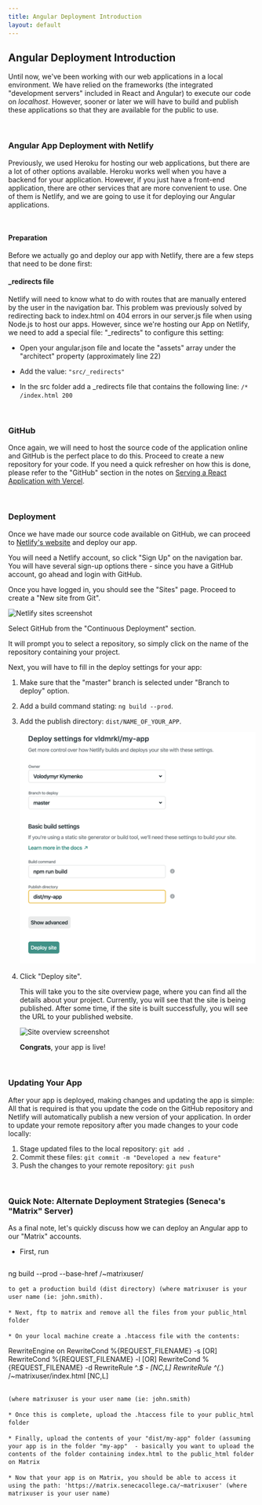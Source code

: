 ```yaml
---
title: Angular Deployment Introduction
layout: default
---
```


## Angular Deployment Introduction

Until now, we've been working with our web applications in a local environment.  We have relied on the frameworks (the integrated "development servers" included in React and Angular) to execute our code on *localhost*.  However, sooner or later we will have to build and publish these applications so that they are available for the public to use. 

<br>

### Angular App Deployment with Netlify

Previously, we used Heroku for hosting our web applications, but there are a lot of other options available. Heroku works well when you have a backend for your application. However, if you just have a front-end application, there are other services that are more convenient to use. One of them is Netlify, and we are going to use it for deploying our Angular applications.

<br>

#### Preparation

Before we actually go and deploy our app with Netlify, there are a few steps that need to be done first:

#### _redirects file

Netlify will need to know what to do with routes that are manually entered by the user in the navigation bar.  This problem was previously solved by redirecting back to index.html on 404 errors in our server.js file when using Node.js to host our apps.  However, since we're hosting our App on Netlify, we need to add a special file: "_redirects" to configure this setting:

* Open your angular.json file and locate the "assets" array under the "architect" property (approximately line 22)

* Add the value: `"src/_redirects"` 

* In the src folder add a _redirects file that contains the following line: `/* /index.html 200`

<br>

### GitHub

Once again, we will need to host the source code of the application online and GitHub is the perfect place to do this.  Proceed to create a new repository for your code.  If you need a quick refresher on how this is done, please refer to the "GitHub" section in the notes on [Serving a React Application with Vercel](/serving-react-vercel).

<br>

### Deployment

Once we have made our source code available on GitHub, we can proceed to [Netlify's website](https://www.netlify.com/) and deploy our app.

You will need a Netlify account, so click "Sign Up" on the navigation bar. You will have several sign-up options there - since you have a GitHub account, go ahead and login with GitHub. 

Once you have logged in, you should see the "Sites" page. Proceed to create a "New site from Git".

![Netlify sites screenshot](/media/angular-deployment-5.png)

Select GitHub from the "Continuous Deployment" section.

It will prompt you to select a repository, so simply click on the name of the repository containing your project. 

Next, you will have to fill in the deploy settings for your app:
  
1. Make sure that the "master" branch is selected under "Branch to deploy" option.
2. Add a build command stating: `ng build --prod`.
3. Add the publish directory: `dist/NAME_OF_YOUR_APP`.
    
    ![Netlify sites screenshot](/media/angular-deployment-6.png)

4. Click "Deploy site".
    
    This will take you to the site overview page, where you can find all the details about your project. Currently, you will see that the site is being published. After some time, if the site is built successfully, you will see the URL to your published website.
    
    ![Site overview screenshot](/media/angular-deployment-7.png)

    **Congrats**, your app is live!

<br>

### Updating Your App

After your app is deployed, making changes and updating the app is simple: All that is required is that you update the code on the GitHub repository and Netlify will automatically publish a new version of your application. In order to update your remote repository after you made changes to your code locally:

1. Stage updated files to the local repository: `git add .`
2. Commit these files: `git commit -m "Developed a new feature"`
3. Push the changes to your remote repository: `git push`

<br>

### Quick Note: Alternate Deployment Strategies (Seneca's "Matrix" Server)

As a final note, let's quickly discuss how we can deploy an Angular app to our "Matrix" accounts.

* First, run
  
  ```
ng build --prod --base-href /~matrixuser/
  ```
  to get a production build (dist directory) (where matrixuser is your user name (ie: john.smith).
   
* Next, ftp to matrix and remove all the files from your public_html folder
  
* On your local machine create a .htaccess file with the contents:
  
  ```
RewriteEngine on
RewriteCond %{REQUEST_FILENAME} -s [OR]
RewriteCond %{REQUEST_FILENAME} -l [OR]
RewriteCond %{REQUEST_FILENAME} -d
RewriteRule ^.*$ - [NC,L]
RewriteRule ^(.*) /~matrixuser/index.html [NC,L]
  ```
  
  (where matrixuser is your user name (ie: john.smith)

* Once this is complete, upload the .htaccess file to your public_html folder

* Finally, upload the contents of your "dist/my-app" folder (assuming your app is in the folder "my-app"  - basically you want to upload the contents of the folder containing index.html to the public_html folder on Matrix

* Now that your app is on Matrix, you should be able to access it using the path: 'https://matrix.senecacollege.ca/~matrixuser' (where matrixuser is your user name)